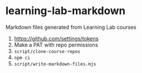 # learning-lab-markdown
Markdown files generated from Learning Lab courses


1. https://github.com/settings/tokens
2. Make a PAT with repo permissions
3. `script/clone-course-repos`
4. `npm ci`
5. `script/write-markdown-files.mjs`
